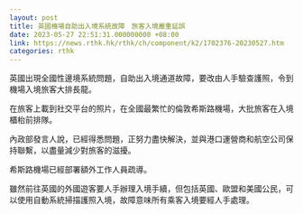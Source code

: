 ```yaml
---
layout: post
title: 英國機場自助出入境系統故障　旅客入境嚴重延誤
date: 2023-05-27 22:51:31.000000000 +08:00
link: https://news.rthk.hk/rthk/ch/component/k2/1702376-20230527.htm
categories: rthk
---
```


英國出現全國性邊境系統問題，自助出入境通道故障，要改由人手驗查護照，令到機場入境旅客大排長龍。

在旅客上載到社交平台的照片，在全國最繁忙的倫敦希斯路機場，大批旅客在入境櫃枱前排隊。

內政部發言人說，已經得悉問題，正努力盡快解決，並與港口運營商和航空公司保持聯繫，以盡量減少對旅客的滋擾。

希斯路機場已經部署額外工作人員疏導。

雖然前往英國的外國遊客要人手辦理入境手續，但包括英國、歐盟和美國公民，可以使用自動系統掃描護照入境，故障意味所有乘客入境要經人手處理。
